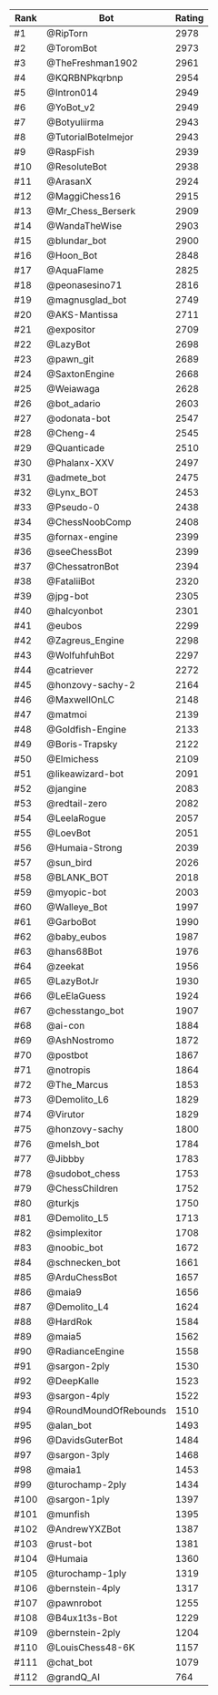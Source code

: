 Rank|Bot|Rating
---|---|---
#1|@RipTorn|2978
#2|@ToromBot|2973
#3|@TheFreshman1902|2961
#4|@KQRBNPkqrbnp|2954
#5|@Intron014|2949
#6|@YoBot_v2|2949
#7|@Botyuliirma|2943
#8|@TutorialBotelmejor|2943
#9|@RaspFish|2939
#10|@ResoluteBot|2938
#11|@ArasanX|2924
#12|@MaggiChess16|2915
#13|@Mr_Chess_Berserk|2909
#14|@WandaTheWise|2903
#15|@blundar_bot|2900
#16|@Hoon_Bot|2848
#17|@AquaFlame|2825
#18|@peonasesino71|2816
#19|@magnusglad_bot|2749
#20|@AKS-Mantissa|2711
#21|@expositor|2709
#22|@LazyBot|2698
#23|@pawn_git|2689
#24|@SaxtonEngine|2668
#25|@Weiawaga|2628
#26|@bot_adario|2603
#27|@odonata-bot|2547
#28|@Cheng-4|2545
#29|@Quanticade|2510
#30|@Phalanx-XXV|2497
#31|@admete_bot|2475
#32|@Lynx_BOT|2453
#33|@Pseudo-0|2438
#34|@ChessNoobComp|2408
#35|@fornax-engine|2399
#36|@seeChessBot|2399
#37|@ChessatronBot|2394
#38|@FataliiBot|2320
#39|@jpg-bot|2305
#40|@halcyonbot|2301
#41|@eubos|2299
#42|@Zagreus_Engine|2298
#43|@WolfuhfuhBot|2297
#44|@catriever|2272
#45|@honzovy-sachy-2|2164
#46|@MaxwellOnLC|2148
#47|@matmoi|2139
#48|@Goldfish-Engine|2133
#49|@Boris-Trapsky|2122
#50|@Elmichess|2109
#51|@likeawizard-bot|2091
#52|@jangine|2083
#53|@redtail-zero|2082
#54|@LeelaRogue|2057
#55|@LoevBot|2051
#56|@Humaia-Strong|2039
#57|@sun_bird|2026
#58|@BLANK_BOT|2018
#59|@myopic-bot|2003
#60|@Walleye_Bot|1997
#61|@GarboBot|1990
#62|@baby_eubos|1987
#63|@hans68Bot|1976
#64|@zeekat|1956
#65|@LazyBotJr|1930
#66|@LeElaGuess|1924
#67|@chesstango_bot|1907
#68|@ai-con|1884
#69|@AshNostromo|1872
#70|@postbot|1867
#71|@notropis|1864
#72|@The_Marcus|1853
#73|@Demolito_L6|1829
#74|@Virutor|1829
#75|@honzovy-sachy|1800
#76|@melsh_bot|1784
#77|@Jibbby|1783
#78|@sudobot_chess|1753
#79|@ChessChildren|1752
#80|@turkjs|1750
#81|@Demolito_L5|1713
#82|@simplexitor|1708
#83|@noobic_bot|1672
#84|@schnecken_bot|1661
#85|@ArduChessBot|1657
#86|@maia9|1656
#87|@Demolito_L4|1624
#88|@HardRok|1584
#89|@maia5|1562
#90|@RadianceEngine|1558
#91|@sargon-2ply|1530
#92|@DeepKalle|1523
#93|@sargon-4ply|1522
#94|@RoundMoundOfRebounds|1510
#95|@alan_bot|1493
#96|@DavidsGuterBot|1484
#97|@sargon-3ply|1468
#98|@maia1|1453
#99|@turochamp-2ply|1434
#100|@sargon-1ply|1397
#101|@munfish|1395
#102|@AndrewYXZBot|1387
#103|@rust-bot|1381
#104|@Humaia|1360
#105|@turochamp-1ply|1319
#106|@bernstein-4ply|1317
#107|@pawnrobot|1255
#108|@B4ux1t3s-Bot|1229
#109|@bernstein-2ply|1204
#110|@LouisChess48-6K|1157
#111|@chat_bot|1079
#112|@grandQ_AI|764
